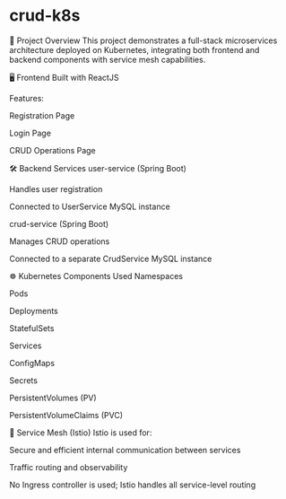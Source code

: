 # crud-k8s

📌 Project Overview
This project demonstrates a full-stack microservices architecture deployed on Kubernetes, integrating both frontend and backend components with service mesh capabilities.

🖥️ Frontend
Built with ReactJS

Features:

Registration Page

Login Page

CRUD Operations Page

🛠️ Backend Services
user-service (Spring Boot)

Handles user registration

Connected to UserService MySQL instance

crud-service (Spring Boot)

Manages CRUD operations

Connected to a separate CrudService MySQL instance

☸️ Kubernetes Components Used
Namespaces

Pods

Deployments

StatefulSets

Services

ConfigMaps

Secrets

PersistentVolumes (PV)

PersistentVolumeClaims (PVC)

🔗 Service Mesh (Istio)
Istio is used for:

Secure and efficient internal communication between services

Traffic routing and observability

No Ingress controller is used; Istio handles all service-level routing
